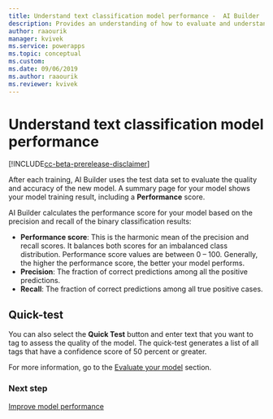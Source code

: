 ```yaml
---
title: Understand text classification model performance -  AI Builder | Microsoft Docs
description: Provides an understanding of how to evaluate and understand text classification model performance
author: raaourik 
manager: kvivek
ms.service: powerapps
ms.topic: conceptual
ms.custom: 
ms.date: 09/06/2019
ms.author: raaourik 
ms.reviewer: kvivek
---
```


# Understand text classification model performance

[!INCLUDE[cc-beta-prerelease-disclaimer](./includes/cc-beta-prerelease-disclaimer.md)]

After each training, AI Builder uses the test data set to evaluate the quality and accuracy of the new model. A summary page for your model shows your model training result, including a **Performance** score.  

AI Builder calculates the performance score for your model based on the precision and recall of the binary classification results:

- **Performance score**: This is the harmonic mean of the precision and recall scores. It balances both scores for an imbalanced class distribution. Performance score values are between 0 – 100. Generally, the higher the performance score, the better your model performs. 
- **Precision**: The fraction of correct predictions among all the positive predictions.
- **Recall**: The fraction of correct predictions among all true positive cases.

## Quick-test

You can also select the **Quick Test** button and enter text that you want to tag to assess the quality of the model. The quick-test generates a list of all tags that have a confidence score of 50 percent or greater. 

For more information, go to the [Evaluate your model](manage-model.md#evaluate-your-model) section.

### Next step

[Improve model performance](improve-text-classification-performance.md) 

